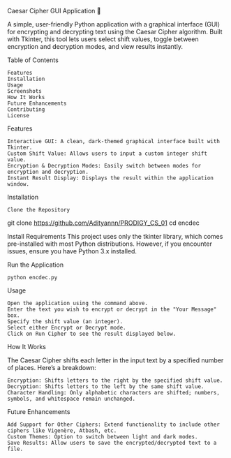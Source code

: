 Caesar Cipher GUI Application 🔐

A simple, user-friendly Python application with a graphical interface (GUI) for encrypting and decrypting text using the Caesar Cipher algorithm. Built with Tkinter, this tool lets users select shift values, toggle between encryption and decryption modes, and view results instantly.

Table of Contents

    Features
    Installation
    Usage
    Screenshots
    How It Works
    Future Enhancements
    Contributing
    License

Features

    Interactive GUI: A clean, dark-themed graphical interface built with Tkinter.
    Custom Shift Value: Allows users to input a custom integer shift value.
    Encryption & Decryption Modes: Easily switch between modes for encryption and decryption.
    Instant Result Display: Displays the result within the application window.

Installation

    Clone the Repository

git clone https://github.com/Adityannn/PRODIGY_CS_01
cd encdec

Install Requirements
This project uses only the tkinter library, which comes pre-installed with most Python distributions. However, if you encounter issues, ensure you have Python 3.x installed.

Run the Application

    python encdec.py

Usage

    Open the application using the command above.
    Enter the text you wish to encrypt or decrypt in the "Your Message" box.
    Specify the shift value (an integer).
    Select either Encrypt or Decrypt mode.
    Click on Run Cipher to see the result displayed below.


How It Works

The Caesar Cipher shifts each letter in the input text by a specified number of places. Here’s a breakdown:

    Encryption: Shifts letters to the right by the specified shift value.
    Decryption: Shifts letters to the left by the same shift value.
    Character Handling: Only alphabetic characters are shifted; numbers, symbols, and whitespace remain unchanged.

Future Enhancements

    Add Support for Other Ciphers: Extend functionality to include other ciphers like Vigenère, Atbash, etc.
    Custom Themes: Option to switch between light and dark modes.
    Save Results: Allow users to save the encrypted/decrypted text to a file.
